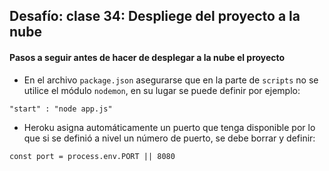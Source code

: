 ## Desafío: clase 34: Despliege del proyecto a la nube

#### Pasos a seguir antes de hacer de desplegar a la nube el proyecto

* En el archivo `package.json` asegurarse que en la parte de `scripts` no se utilice el módulo `nodemon`, en su lugar se puede definir por ejemplo:
```
"start" : "node app.js"
```

* Heroku asigna automáticamente un puerto que tenga disponible por lo que si se definió a nivel un número de puerto, se debe borrar y definir:
```
const port = process.env.PORT || 8080
```


